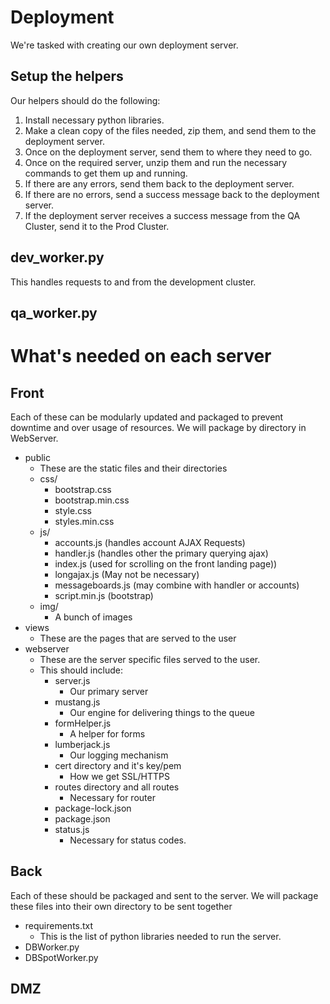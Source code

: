 # Deployment



We're tasked with creating our own deployment server.

## Setup the helpers

Our helpers should do the following:
1. Install necessary python libraries.
2. Make a clean copy of the files needed, zip them, and send them to the deployment server.
3. Once on the deployment server, send them to where they need to go. 
4. Once on the required server, unzip them and run the necessary commands to get them up and running.
5. If there are any errors, send them back to the deployment server.
6. If there are no errors, send a success message back to the deployment server.
7. If the deployment server receives a success message from the QA Cluster, send it to the Prod Cluster.

## dev_worker.py

This handles requests to and from the development cluster.


## qa_worker.py



# What's needed on each server

## Front

Each of these can be modularly updated and packaged to prevent downtime and over usage of resources. We will package by directory in WebServer.

- public
  - These are the static files and their directories
  - css/
    - bootstrap.css
    - bootstrap.min.css
    - style.css
    - styles.min.css
  - js/
    - accounts.js (handles account AJAX Requests)
    - handler.js (handles other the primary querying ajax) 
    - index.js (used for scrolling on the front landing page))
    - longajax.js (May not be necessary)
    - messageboards.js (may combine with handler or accounts)
    - script.min.js (bootstrap)
  - img/
    - A bunch of images
- views
  - These are the pages that are served to the user
- webserver
  - These are the server specific files served to the user.
  - This should include:
    - server.js
      - Our primary server
    - mustang.js
      - Our engine for delivering things to the queue
    - formHelper.js
      - A helper for forms
    - lumberjack.js
      - Our logging mechanism
    - cert directory and it's key/pem
      - How we get SSL/HTTPS
    - routes directory and all routes
      - Necessary for router
    - package-lock.json
    - package.json
    - status.js
      - Necessary for status codes.


## Back

Each of these should be packaged and sent to the server. We will package these files into their own directory to be sent together
- requirements.txt
  - This is the list of python libraries needed to run the server.
- DBWorker.py
- DBSpotWorker.py
  

## DMZ

